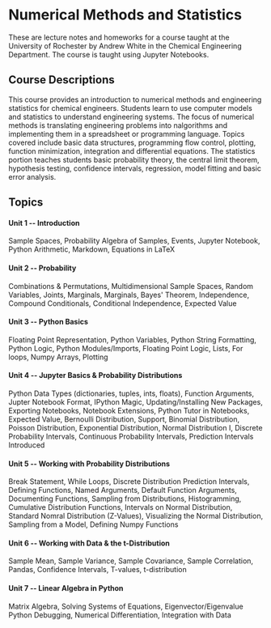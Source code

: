 Numerical Methods and Statistics
====

These are lecture notes and homeworks for a course taught at the
University of Rochester by Andrew White in the Chemical Engineering
Department. The course is taught using Jupyter Notebooks.

Course Descriptions
---

This course provides an introduction to numerical methods and
engineering statistics for chemical engineers. Students learn to use
computer models and statistics to understand engineering systems. The
focus of numerical methods is translating engineering problems into
nalgorithms and implementing them in a spreadsheet or programming
language. Topics covered include basic data structures, programming
flow control, plotting, function minimization, integration and
differential equations. The statistics portion teaches students basic
probability theory, the central limit theorem, hypothesis testing,
confidence intervals, regression, model fitting and basic error
analysis.

Topics
----


#### Unit 1 -- Introduction

Sample Spaces, Probability Algebra of Samples, Events, Jupyter Notebook, Python Arithmetic, Markdown, Equations in LaTeX

#### Unit 2 -- Probability

Combinations & Permutations, Multidimensional Sample Spaces, Random Variables, Joints, Marginals, Marginals, Bayes' Theorem, Independence, Compound Conditionals, Conditional Independence, Expected Value

#### Unit 3 -- Python Basics

Floating Point Representation, Python Variables, Python String Formatting, Python Logic, Python Modules/Imports, Floating Point Logic, Lists, For loops, Numpy Arrays, Plotting

#### Unit 4 -- Jupyter Basics & Probability Distributions 

Python Data Types (dictionaries, tuples, ints, floats), Function Arguments, Jupter Notebook Format, IPython Magic, Updating/Installing New Packages, Exporting Notebooks, Notebook Extensions, Python Tutor in Notebooks, Expected Value, Bernoulli Distribution, Support, Binomial Distribution, Poisson Distribution, Exponential Distribution, Normal Distribution I, Discrete Probability Intervals, Continuous Probability Intervals, Prediction Intervals Introduced

#### Unit 5 -- Working with Probability Distributions

Break Statement, While Loops, Discrete Distribution Prediction Intervals, Defining Functions, Named Arguments, Default Function Arguments, Documenting Functions, Sampling from Distributions, Histogramming, Cumulative Distribution Functions, Intervals on Normal Distribution, Standard Nomral Distribution (Z-Values), Visualizing the Normal Distribution, Sampling from a Model, Defining Numpy Functions


#### Unit 6 -- Working with Data & the t-Distribution

Sample Mean, Sample Variance, Sample Covariance, Sample Correlation, Pandas, Confidence Intervals, T-values, t-distribution

#### Unit 7 -- Linear Algebra in Python

Matrix Algebra, Solving Systems of Equations, Eigenvector/Eigenvalue Python Debugging, Numerical Differentiation, Integration with Data

